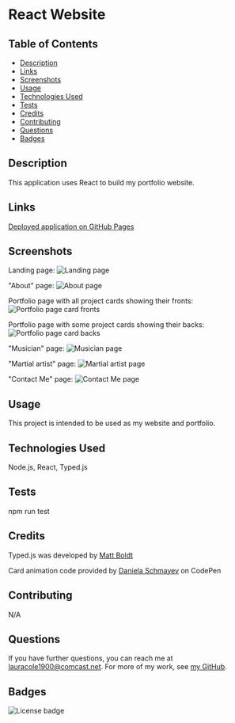 # React Website

## Table of Contents

* [Description](#description)
* [Links](#links)
* [Screenshots](#screenshots)
* [Usage](#usage)
* [Technologies Used](#technologies-used)
* [Tests](#tests)
* [Credits](#credits)
* [Contributing](#contributing)
* [Questions](#questions)
* [Badges](#badges)

## Description

This application uses React to build my portfolio website.

## Links

[Deployed application on GitHub Pages](https://lauracole1900.github.io/LauraECole)

## Screenshots

Landing page:
![Landing page](assets/rp-landing-page-screenshot.png)

"About" page:
![About page](assets/rp-about-page-screenshot.png)

Portfolio page with all project cards showing their fronts:
![Portfolio page card fronts](assets/rp-portfolio-page-screenshot-all-fronts.png)

Portfolio page with some project cards showing their backs:
![Portfolio page card backs](assets/rp-portfolio-page-screenshot-backs.png)

"Musician" page:
![Musician page](assets/rp-musician-page-screenshot.png)

"Martial artist" page:
![Martial artist page](assets/rp-martial-artist-page-screenshot.png)

"Contact Me" page:
![Contact Me page](assets/rp-contact-page-screenshot.png)

## Usage

This project is intended to be used as my website and portfolio.

## Technologies Used

Node.js, React, Typed.js

## Tests

npm run test

## Credits

Typed.js was developed by [Matt Boldt](https://github.com/mattboldt/typed.js/)

Card animation code provided by [Daniela Schmayev](https://codepen.io/danishyma) on CodePen

## Contributing

N/A

## Questions

If you have further questions, you can reach me at lauracole1900@comcast.net. For more of my work, see [my GitHub](https://github.com/LauraCole1900).

## Badges

![License badge](https://img.shields.io/badge/license-MIT-brightgreen)